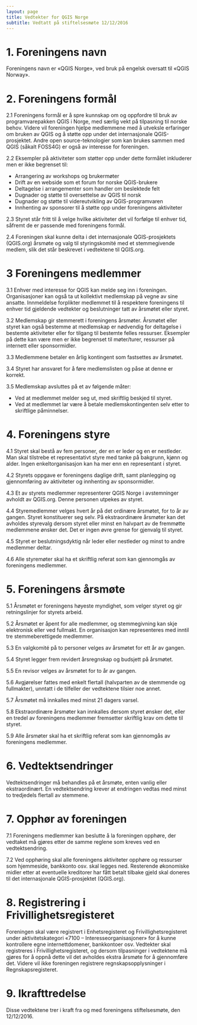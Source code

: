 ```yaml
---
layout: page
title: Vedtekter for QGIS Norge
subtitle: Vedtatt på stiftelsesmøte 12/12/2016
---
```


# 1. Foreningens navn

Foreningens navn er «QGIS Norge», ved bruk på engelsk oversatt til «QGIS Norway».

# 2. Foreningens formål

2.1 Foreningens formål er å spre kunnskap om og oppfordre til bruk av programvarepakken QGIS i Norge, med særlig vekt på tilpasning til norske behov. Videre vil foreningen hjelpe medlemmene med å utveksle erfaringer om bruken av QGIS og å støtte opp under det internasjonale QGIS-prosjektet. Andre open source-teknologier som kan brukes sammen med QGIS (såkalt FOSS4G) er også av interesse for foreningen.

2.2 Eksempler på aktiviteter som støtter opp under dette formålet inkluderer men er ikke begrenset til:
  - Arrangering av workshops og brukermøter
  - Drift av en webside som et forum for norske QGIS-brukere
  - Deltagelse i arrangementer som handler om beslektede felt
  - Dugnader og støtte til oversettelse av QGIS til norsk
  - Dugnader og støtte til videreutvikling av QGIS-programvaren
  - Innhenting av sponsorer til å støtte opp under foreningens aktiviteter

2.3 Styret står fritt til å velge hvilke aktiviteter det vil forfølge til enhver tid, såfremt de er passende med foreningens formål.

2.4 Foreningen skal kunne delta i det internasjonale QGIS-prosjektets (QGIS.org) årsmøte og valg til styringskomité med et stemmegivende medlem, slik det står beskrevet i vedtektene til QGIS.org.

# 3 Foreningens medlemmer

3.1 Enhver med interesse for QGIS kan melde seg inn i foreningen. Organisasjoner kan også ta ut kollektivt medlemskap på vegne av sine ansatte. Innmeldelse forplikter medlemmet til å respektere foreningens til enhver tid gjeldende vedtekter og beslutninger tatt av årsmøtet eller styret.

3.2 Medlemskap gir stemmerett i foreningens årsmøter. Årsmøtet eller styret kan også bestemme at medlemskap er nødvendig for deltagelse i bestemte aktiviteter eller for tilgang til bestemte felles ressurser. Eksempler på dette kan være men er ikke begrenset til møter/turer, ressurser på internett eller sponsormidler.

3.3 Medlemmene betaler en årlig kontingent som fastsettes av årsmøtet.

3.4 Styret har ansvaret for å føre medlemslisten og påse at denne er korrekt.

3.5 Medlemskap avsluttes på et av følgende måter:
  - Ved at medlemmet melder seg ut, med skriftlig beskjed til styret.
  - Ved at medlemmet lar være å betale medlemskontingenten selv etter to skriftlige påminnelser.

# 4. Foreningens styre

4.1 Styret skal bestå av fem personer, der en er leder og en er nestleder. Man skal tilstrebe et representativt styre med tanke på bakgrunn, kjønn og alder. Ingen enkeltorganisasjon kan ha mer enn en representant i styret.

4.2 Styrets oppgave er foreningens daglige drift, samt planlegging og gjennomføring av aktiviteter og innhenting av sponsormidler.

4.3 Et av styrets medlemmer representerer QGIS Norge i avstemninger avholdt av QGIS.org. Denne personen utpekes av styret.

4.4 Styremedlemmer velges hvert år på det ordinære årsmøtet, for to år av gangen. Styret konstituerer seg selv. På ekstraordinære årsmøter kan det avholdes styrevalg dersom styret eller minst en halvpart av de fremmøtte medlemmene ønsker det. Det er ingen øvre grense for gjenvalg til styret.

4.5 Styret er beslutningsdyktig når leder eller nestleder og minst to andre medlemmer deltar.

4.6 Alle styremøter skal ha et skriftlig referat som kan gjennomgås av foreningens medlemmer.

# 5. Foreningens årsmøte

5.1 Årsmøtet er foreningens høyeste myndighet, som velger styret og gir retningslinjer for styrets arbeid.

5.2 Årsmøtet er åpent for alle medlemmer, og stemmegivning kan skje elektronisk eller ved fullmakt. En organisasjon kan representeres med inntil tre stemmeberettigede medlemmer.

5.3 En valgkomité på to personer velges av årsmøtet for ett år av gangen.

5.4 Styret legger frem revidert årsregnskap og budsjett på årsmøtet.

5.5 En revisor velges av årsmøtet for to år av gangen.

5.6 Avgjørelser fattes med enkelt flertall (halvparten av de stemmende og fullmakter), unntatt i de tilfeller der vedtektene tilsier noe annet.

5.7 Årsmøtet må innkalles med minst 21 dagers varsel.

5.8 Ekstraordinære årsmøter kan innkalles dersom styret ønsker det, eller en tredel av foreningens medlemmer fremsetter skriftlig krav om dette til styret.

5.9 Alle årsmøter skal ha et skriftlig referat som kan gjennomgås av foreningens medlemmer.

# 6. Vedtektsendringer

Vedtektsendringer må behandles på et årsmøte, enten vanlig eller ekstraordinært. En vedtektsendring krever at endringen vedtas med minst to tredjedels flertall av stemmene.

# 7. Opphør av foreningen

7.1 Foreningens medlemmer kan beslutte å la foreningen opphøre, der vedtaket må gjøres etter de samme reglene som kreves ved en vedtektsendring.

7.2 Ved opphøring skal alle foreningens aktiviteter opphøre og ressurser som hjemmeside, bankkonto osv. skal legges ned. Resterende økonomiske midler etter at eventuelle kreditorer har fått betalt tilbake gjeld skal doneres til det internasjonale QGIS-prosjektet (QGIS.org).

# 8. Registrering i Frivillighetsregisteret

Foreningen skal være registrert i Enhetsregisteret og Frivillighetsregisteret under aktivitetskategori «7100 – Interesseorganisasjoner» for å kunne kontrollere egne internettdomener, bankkontoer osv. Vedtekter skal registreres i Frivillighetsregisteret, og dersom tilpasninger i vedtektene må gjøres for å oppnå dette vil det avholdes ekstra årsmøte for å gjennomføre det. Videre vil ikke foreningen registrere regnskapsopplysninger i Regnskapsregisteret.

# 9. Ikrafttredelse

Disse vedtektene trer i kraft fra og med foreningens stiftelsesmøte, den 12/12/2016.